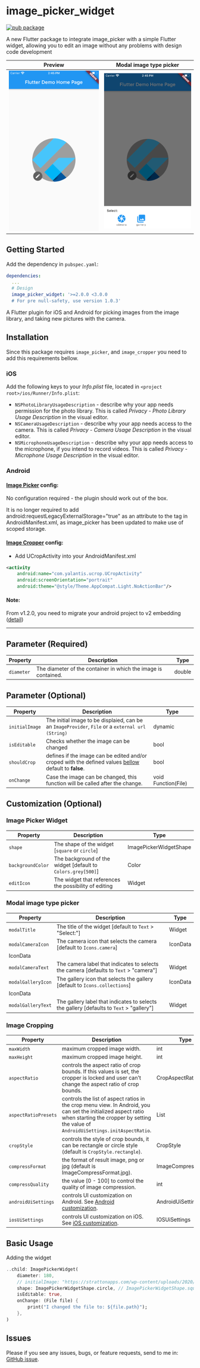 # image_picker_widget

[![pub package](https://img.shields.io/pub/v/image_picker_widget.svg)](https://pub.dev/packages/image_picker_widget)


A new Flutter package to integrate image_picker with a simple Flutter widget, allowing you to edit an image without any problems with design code development

| Preview | Modal image type picker |
|---------|----------|
|![First view](img/first.png "BottomNavyBar") | ![Modal image type picker](img/second.png "Fix") |

## Getting Started

Add the dependency in `pubspec.yaml`:

```yaml
dependencies:
  ...
  # Design
  image_picker_widget: '>=2.0.0 <3.0.0 
  # For pre null-safety, use version 1.0.3'
```

A Flutter plugin for iOS and Android for picking images from the image library,
and taking new pictures with the camera.

## Installation

Since this package requires `image_picker`, and `image_cropper` you need to add this requirements bellow.

### iOS

Add the following keys to your _Info.plist_ file, located in `<project root>/ios/Runner/Info.plist`:

* `NSPhotoLibraryUsageDescription` - describe why your app needs permission for the photo library. This is called _Privacy - Photo Library Usage Description_ in the visual editor.
* `NSCameraUsageDescription` - describe why your app needs access to the camera. This is called _Privacy - Camera Usage Description_ in the visual editor.
* `NSMicrophoneUsageDescription` - describe why your app needs access to the microphone, if you intend to record videos. This is called _Privacy - Microphone Usage Description_ in the visual editor.

### Android

#### [Image Picker](https://pub.dev/packages/image_picker#android) config:

No configuration required - the plugin should work out of the box.

It is no longer required to add android:requestLegacyExternalStorage="true" as an attribute to the <application> tag in AndroidManifest.xml, as image_picker has been updated to make use of scoped storage.

#### [Image Cropper](https://pub.dev/packages/image_cropper#android) config:

- Add UCropActivity into your AndroidManifest.xml

````xml
<activity
    android:name="com.yalantis.ucrop.UCropActivity"
    android:screenOrientation="portrait"
    android:theme="@style/Theme.AppCompat.Light.NoActionBar"/>
````

#### Note:
From v1.2.0, you need to migrate your android project to v2 embedding ([detail](https://github.com/flutter/flutter/wiki/Upgrading-pre-1.12-Android-projects))

______________

## Parameter (Required)
| Property | Description | Type |
|-----------------------------|-------------------------------------------------------------------------------------------------------------|-----------------------|
| `diameter` | The diameter of the container in which the image is contained. | double   |

## Parameter (Optional)
| Property | Description | Type |
|-----------------------------|-------------------------------------------------------------------------------------------------------------|-----------------------|
| `initialImage` | The initial image to be displaied, can be an `ImageProvider`, `File` or a `external url (String)` | dynamic |
| `isEditable` | Checks whether the image can be changed | bool   |
| `shouldCrop` | defines if the image can be edited and/or croped with the defined values [bellow](#image-cropping) default to **false**. | bool   |
| `onChange` | Case the image can be changed, this function will be called after the change. | void Function(File)   |

## Customization (Optional)

### Image Picker Widget
| Property | Description | Type |
|-----------------------------|-------------------------------------------------------------------------------------------------------------|-----------------------|
| `shape` | The shape of the widget [`square` or `circle`] | ImagePickerWidgetShape |
| `backgroundColor` | The background of the widget [default to `Colors.grey[500]`] | Color |
| `editIcon` | The widget that references the possibility of editing | Widget |

### Modal image type picker
| Property | Description | Type |
|-----------------------------|-------------------------------------------------------------------------------------------------------------|-----------------------|
| `modalTitle` | The title of the widget [default to `Text` > "Select:"] | Widget |
| `modalCameraIcon` | The camera icon that selects the camera [default to `Icons.camera`] | IconData
IconData |
| `modalCameraText` | The camera label that indicates to selects the camera [defaults to `Text` > "camera"] | Widget |
| `modalGalleryIcon` | The gallery icon that selects the gallery [default to `Icons.collections`] | IconData
IconData |
| `modalGalleryText` | The gallery label that indicates to selects the gallery [defaults to `Text` > "gallery"] | Widget |

### Image Cropping
| Property | Description | Type |
|-----------------------------|-------------------------------------------------------------------------------------------------------------|-----------------------|
| `maxWidth` | maximum cropped image width. | int |
| `maxHeight` | maximum cropped image height. | int |
| `aspectRatio` | controls the aspect ratio of crop bounds. If this values is set, the cropper is locked and user can't change the aspect ratio of crop bounds. | CropAspectRatio |
| `aspectRatioPresets` | controls the list of aspect ratios in the crop menu view. In Android, you can set the initialized aspect ratio when starting the cropper by setting the value of `AndroidUiSettings.initAspectRatio`. | List |
| `cropStyle` | controls the style of crop bounds, it can be rectangle or circle style (default is `CropStyle.rectangle`). | CropStyle |
| `compressFormat` | the format of result image, png or jpg (default is ImageCompressFormat.jpg). | ImageCompressFormat |
| `compressQuality` | the value [0 - 100] to control the quality of image compression. | int |
| `androidUiSettings` | controls UI customization on Android. See [Android customization](https://pub.dev/packages/image_cropper#android). | AndroidUiSettings |
| `iosUiSettings` | controls UI customization on iOS. See [iOS customization](https://pub.dev/packages/image_cropper#ios). | IOSUiSettings |

## Basic Usage

Adding the widget

```dart
..child: ImagePickerWidget(
    diameter: 180,
    // initialImage: "https://strattonapps.com/wp-content/uploads/2020/02/flutter-logo-5086DD11C5-seeklogo.com_.png",
    shape: ImagePickerWidgetShape.circle, // ImagePickerWidgetShape.square
    isEditable: true,
    onChange: (File file) {
        print("I changed the file to: ${file.path}");
    },
)
```

## Issues

Please if you see any issues, bugs, or feature requests, send to me in: [GitHub issue](https://github.com/JulioCGMC/image_picker_widget/issues).